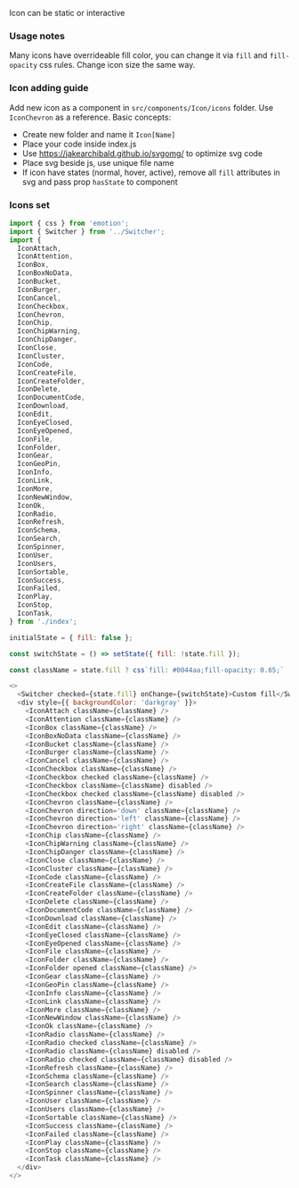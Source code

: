 Icon can be static or interactive

### Usage notes

Many icons have overrideable fill color, you can change it via `fill` and `fill-opacity` css rules.
Change icon size the same way.

### Icon adding guide

Add new icon as a component in `src/components/Icon/icons` folder.
Use `IconChevron` as a reference. Basic concepts:

* Create new folder and name it `Icon[Name]`
* Place your code inside index.js
* Use https://jakearchibald.github.io/svgomg/ to optimize svg code
* Place svg beside js, use unique file name
* If icon have states (normal, hover, active), remove all `fill` attributes in svg and pass prop `hasState` to component

### Icons set

```js
import { css } from 'emotion';
import { Switcher } from '../Switcher';
import {
  IconAttach,
  IconAttention,
  IconBox,
  IconBoxNoData,
  IconBucket,
  IconBurger,
  IconCancel,
  IconCheckbox,
  IconChevron,
  IconChip,
  IconChipWarning,
  IconChipDanger,
  IconClose,
  IconCluster,
  IconCode,
  IconCreateFile,
  IconCreateFolder,
  IconDelete,
  IconDocumentCode,
  IconDownload,
  IconEdit,
  IconEyeClosed,
  IconEyeOpened,
  IconFile,
  IconFolder,
  IconGear,
  IconGeoPin,
  IconInfo,
  IconLink,
  IconMore,
  IconNewWindow,
  IconOk,
  IconRadio,
  IconRefresh,
  IconSchema,
  IconSearch,
  IconSpinner,
  IconUser,
  IconUsers,
  IconSortable,
  IconSuccess,
  IconFailed,
  IconPlay,
  IconStop,
  IconTask,
} from './index';

initialState = { fill: false };

const switchState = () => setState({ fill: !state.fill });

const className = state.fill ? css`fill: #0044aa;fill-opacity: 0.65;` : '';

<>
  <Switcher checked={state.fill} onChange={switchState}>Custom fill</Switcher>
  <div style={{ backgroundColor: 'darkgray' }}>
    <IconAttach className={className} />
    <IconAttention className={className} />
    <IconBox className={className} />
    <IconBoxNoData className={className} />
    <IconBucket className={className} />
    <IconBurger className={className} />
    <IconCancel className={className} />
    <IconCheckbox className={className} />
    <IconCheckbox checked className={className} />
    <IconCheckbox className={className} disabled />
    <IconCheckbox checked className={className} disabled />
    <IconChevron className={className} />
    <IconChevron direction='down' className={className} />
    <IconChevron direction='left' className={className} />
    <IconChevron direction='right' className={className} />
    <IconChip className={className} />
    <IconChipWarning className={className} />
    <IconChipDanger className={className} />
    <IconClose className={className} />
    <IconCluster className={className} />
    <IconCode className={className} />
    <IconCreateFile className={className} />
    <IconCreateFolder className={className} />
    <IconDelete className={className} />
    <IconDocumentCode className={className} />
    <IconDownload className={className} />
    <IconEdit className={className} />
    <IconEyeClosed className={className} />
    <IconEyeOpened className={className} />
    <IconFile className={className} />
    <IconFolder className={className} />
    <IconFolder opened className={className} />
    <IconGear className={className} />
    <IconGeoPin className={className} />
    <IconInfo className={className} />
    <IconLink className={className} />
    <IconMore className={className} />
    <IconNewWindow className={className} />
    <IconOk className={className} />
    <IconRadio className={className} />
    <IconRadio checked className={className} />
    <IconRadio className={className} disabled />
    <IconRadio checked className={className} disabled />
    <IconRefresh className={className} />
    <IconSchema className={className} />
    <IconSearch className={className} />
    <IconSpinner className={className} />
    <IconUser className={className} />
    <IconUsers className={className} />
    <IconSortable className={className} />
    <IconSuccess className={className} />
    <IconFailed className={className} />
    <IconPlay className={className} />
    <IconStop className={className} />
    <IconTask className={className} />
  </div>
</>
```
